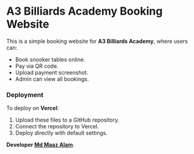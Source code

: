 # A3 Billiards Academy Booking Website

This is a simple booking website for **A3 Billiards Academy**, where users can:
- Book snooker tables online.
- Pay via QR code.
- Upload payment screenshot.
- Admin can view all bookings.

### Deployment
To deploy on **Vercel**:
1. Upload these files to a GitHub repository.
2. Connect the repository to Vercel.
3. Deploy directly with default settings.

**Developer [Md Maaz Alam](https://gravatar.com/maazalam04?utm_source=hovercard)**.
